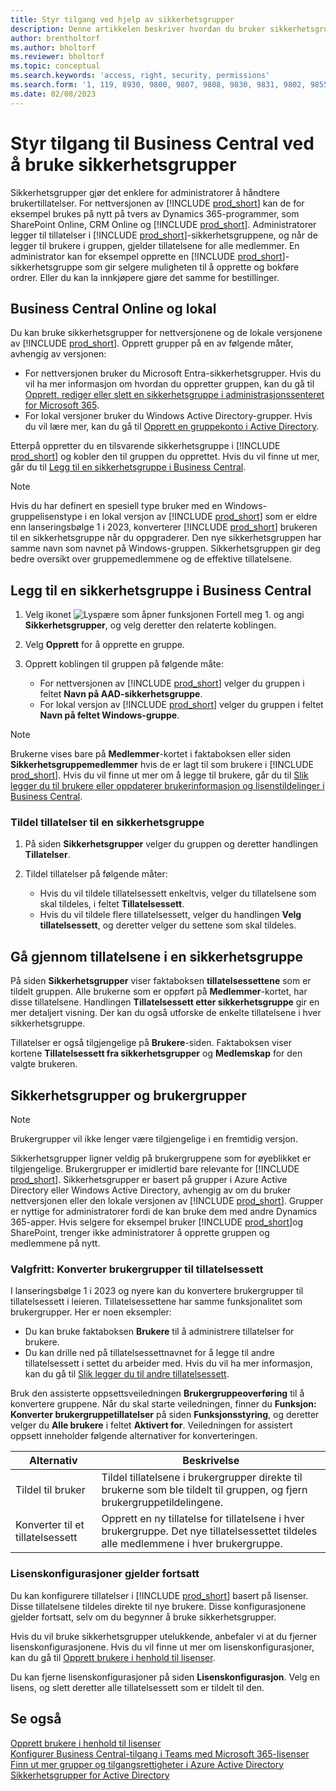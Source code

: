 ```yaml
---
title: Styr tilgang ved hjelp av sikkerhetsgrupper
description: Denne artikkelen beskriver hvordan du bruker sikkerhetsgrupper til å definere brukertillatelser.
author: brentholtorf
ms.author: bholtorf
ms.reviewer: bholtorf
ms.topic: conceptual
ms.search.keywords: 'access, right, security, permissions'
ms.search.form: '1, 119, 8930, 9800, 9807, 9808, 9830, 9831, 9802, 9855, 9862'
ms.date: 02/08/2023
---
```


# Styr tilgang til Business Central ved å bruke sikkerhetsgrupper

Sikkerhetsgrupper gjør det enklere for administratorer å håndtere brukertillatelser. For nettversjonen av [!INCLUDE [prod_short](includes/prod_short.md)] kan de for eksempel brukes på nytt på tvers av Dynamics 365-programmer, som SharePoint Online, CRM Online og [!INCLUDE [prod_short](includes/prod_short.md)]. Administratorer legger til tillatelser i [!INCLUDE [prod_short](includes/prod_short.md)]-sikkerhetsgruppene, og når de legger til brukere i gruppen, gjelder tillatelsene for alle medlemmer. En administrator kan for eksempel opprette en [!INCLUDE [prod_short](includes/prod_short.md)]-sikkerhetsgruppe som gir selgere muligheten til å opprette og bokføre ordrer. Eller du kan la innkjøpere gjøre det samme for bestillinger.

## Business Central Online og lokal

Du kan bruke sikkerhetsgrupper for nettversjonene og de lokale versjonene av [!INCLUDE [prod_short](includes/prod_short.md)]. Opprett grupper på en av følgende måter, avhengig av versjonen:

* For nettversjonen bruker du Microsoft Entra-sikkerhetsgrupper. Hvis du vil ha mer informasjon om hvordan du oppretter gruppen, kan du gå til [Opprett, rediger eller slett en sikkerhetsgruppe i administrasjonssenteret for Microsoft 365](/microsoft-365/admin/email/create-edit-or-delete-a-security-group).
* For lokal versjoner bruker du Windows Active Directory-grupper. Hvis du vil lære mer, kan du gå til [Opprett en gruppekonto i Active Directory](/windows/security/operating-system-security/network-security/windows-firewall/create-a-group-account-in-active-directory).

Etterpå oppretter du en tilsvarende sikkerhetsgruppe i [!INCLUDE [prod_short](includes/prod_short.md)] og kobler den til gruppen du opprettet. Hvis du vil finne ut mer, går du til [Legg til en sikkerhetsgruppe i Business Central](#add-a-security-group-in-business-central).

> [!NOTE]
> Hvis du har definert en spesiell type bruker med en Windows-gruppelisenstype i en lokal versjon av [!INCLUDE [prod_short](includes/prod_short.md)] som er eldre enn lanseringsbølge 1 i 2023, konverterer [!INCLUDE [prod_short](includes/prod_short.md)] brukeren til en sikkerhetsgruppe når du oppgraderer. Den nye sikkerhetsgruppen har samme navn som navnet på Windows-gruppen. Sikkerhetsgruppen gir deg bedre oversikt over gruppemedlemmene og de effektive tillatelsene.

## Legg til en sikkerhetsgruppe i Business Central

1. Velg ikonet ![Lyspære som åpner funksjonen Fortell meg 1.](media/ui-search/search_small.png "Fortell hva du vil gjøre") og angi **Sikkerhetsgrupper**, og velg deretter den relaterte koblingen.
1. Velg **Opprett** for å opprette en gruppe.
1. Opprett koblingen til gruppen på følgende måte:

    * For nettversjonen av [!INCLUDE [prod_short](includes/prod_short.md)] velger du gruppen i feltet **Navn på AAD-sikkerhetsgruppe**.
    * For lokal versjon av [!INCLUDE [prod_short](includes/prod_short.md)] velger du gruppen i feltet **Navn på feltet Windows-gruppe**.

> [!NOTE]
> Brukerne vises bare på **Medlemmer**-kortet i faktaboksen eller siden **Sikkerhetsgruppemedlemmer** hvis de er lagt til som brukere i [!INCLUDE [prod_short](includes/prod_short.md)]. Hvis du vil finne ut mer om å legge til brukere, går du til [Slik legger du til brukere eller oppdaterer brukerinformasjon og lisenstildelinger i Business Central](ui-how-users-permissions.md#adduser).  

### Tildel tillatelser til en sikkerhetsgruppe

1. På siden **Sikkerhetsgrupper** velger du gruppen og deretter handlingen **Tillatelser**.
1. Tildel tillatelser på følgende måter:

    * Hvis du vil tildele tillatelsessett enkeltvis, velger du tillatelsene som skal tildeles, i feltet **Tillatelsessett**.
    * Hvis du vil tildele flere tillatelsessett, velger du handlingen **Velg tillatelsessett**, og deretter velger du settene som skal tildeles.

## Gå gjennom tillatelsene i en sikkerhetsgruppe

På siden **Sikkerhetsgrupper** viser faktaboksen **tillatelsessettene** som er tildelt gruppen. Alle brukerne som er oppført på **Medlemmer**-kortet, har disse tillatelsene. Handlingen **Tillatelsessett etter sikkerhetsgruppe** gir en mer detaljert visning. Der kan du også utforske de enkelte tillatelsene i hver sikkerhetsgruppe.

Tillatelser er også tilgjengelige på **Brukere**-siden. Faktaboksen viser kortene **Tillatelsessett fra sikkerhetsgrupper** og **Medlemskap** for den valgte brukeren.

## Sikkerhetsgrupper og brukergrupper

> [!NOTE]
> Brukergrupper vil ikke lenger være tilgjengelige i en fremtidig versjon.

Sikkerhetsgrupper ligner veldig på brukergruppene som for øyeblikket er tilgjengelige. Brukergrupper er imidlertid bare relevante for [!INCLUDE [prod_short](includes/prod_short.md)]. Sikkerhetsgrupper er basert på grupper i Azure Active Directory eller Windows Active Directory, avhengig av om du bruker nettversjonen eller den lokale versjonen av [!INCLUDE [prod_short](includes/prod_short.md)]. Grupper er nyttige for administratorer fordi de kan bruke dem med andre Dynamics 365-apper. Hvis selgere for eksempel bruker [!INCLUDE [prod_short](includes/prod_short.md)]og SharePoint, trenger ikke administratorer å opprette gruppen og medlemmene på nytt.

### Valgfritt: Konverter brukergrupper til tillatelsessett

I lanseringsbølge 1 i 2023 og nyere kan du konvertere brukergrupper til tillatelsessett i leieren. Tillatelsessettene har samme funksjonalitet som brukergrupper. Her er noen eksempler:

* Du kan bruke faktaboksen **Brukere** til å administrere tillatelser for brukere.
* Du kan drille ned på tillatelsessettnavnet for å legge til andre tillatelsessett i settet du arbeider med. Hvis du vil ha mer informasjon, kan du gå til [Slik legger du til andre tillatelsessett](ui-define-granular-permissions.md#to-add-other-permission-sets).

Bruk den assisterte oppsettsveiledningen **Brukergruppeoverføring** til å konvertere gruppene. Når du skal starte veiledningen, finner du **Funksjon: Konverter brukergruppetillatelser** på siden **Funksjonsstyring**, og deretter velger du **Alle brukere** i feltet **Aktivert for**. Veiledningen for assistert oppsett inneholder følgende alternativer for konverteringen.

|Alternativ  |Beskrivelse  |
|---------|---------|
|Tildel til bruker     | Tildel tillatelsene i brukergrupper direkte til brukerne som ble tildelt til gruppen, og fjern brukergruppetildelingene.        |
|Konverter til et tillatelsessett     | Opprett en ny tillatelse for tillatelsene i hver brukergruppe. Det nye tillatelsessettet tildeles alle medlemmene i hver brukergruppe.          |

### Lisenskonfigurasjoner gjelder fortsatt

Du kan konfigurere tillatelser i [!INCLUDE [prod_short](includes/prod_short.md)] basert på lisenser. Disse tillatelsene tildeles direkte til nye brukere. Disse konfigurasjonene gjelder fortsatt, selv om du begynner å bruke sikkerhetsgrupper.

Hvis du vil bruke sikkerhetsgrupper utelukkende, anbefaler vi at du fjerner lisenskonfigurasjonene. Hvis du vil finne ut mer om lisenskonfigurasjoner, kan du gå til [Opprett brukere i henhold til lisenser](ui-how-users-permissions.md).

Du kan fjerne lisenskonfigurasjoner på siden **Lisenskonfigurasjon**. Velg en lisens, og slett deretter alle tillatelsessett som er tildelt til den.

## Se også

[Opprett brukere i henhold til lisenser](ui-how-users-permissions.md)  
[Konfigurer Business Central-tilgang i Teams med Microsoft 365-lisenser](admin-access-with-m365-license-setup.md)  
[Finn ut mer grupper og tilgangsrettigheter i Azure Active Directory](/azure/active-directory/fundamentals/concept-learn-about-groups)  
[Sikkerhetsgrupper for Active Directory](/windows-server/identity/ad-ds/manage/understand-security-groups)  